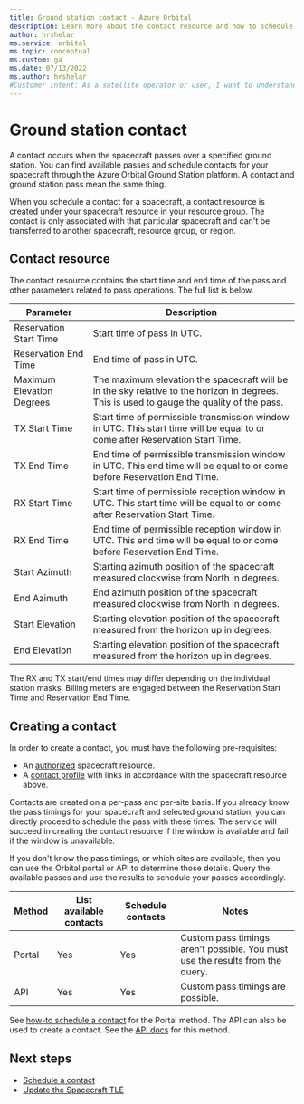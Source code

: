```yaml
---
title: Ground station contact - Azure Orbital
description: Learn more about the contact resource and how to schedule a contact.
author: hrshelar
ms.service: orbital
ms.topic: conceptual
ms.custom: ga
ms.date: 07/13/2022
ms.author: hrshelar
#Customer intent: As a satellite operator or user, I want to understand how to what the contact resource is so I can manage my mission operations.
---
```


# Ground station contact

A contact occurs when the spacecraft passes over a specified ground station. You can find available passes and schedule contacts for your spacecraft through the Azure Orbital Ground Station platform. A contact and ground station pass mean the same thing.

When you schedule a contact for a spacecraft, a contact resource is created under your spacecraft resource in your resource group. The contact is only associated with that particular spacecraft and can't be transferred to another spacecraft, resource group, or region.

## Contact resource

The contact resource contains the start time and end time of the pass and other parameters related to pass operations. The full list is below.

| Parameter                 | Description                                                                                                                    |
|---------------------------|--------------------------------------------------------------------------------------------------------------------------------|
| Reservation Start Time    | Start time of pass in UTC.                                                                                                     |
| Reservation End Time      | End time of pass in UTC.                                                                                                       |
| Maximum Elevation Degrees | The maximum elevation the spacecraft will be in the sky relative to the horizon in degrees. This is used to gauge the quality of the pass. |
| TX Start Time             | Start time of permissible transmission window in UTC. This start time will be equal to or come after Reservation Start Time.   |
| TX End Time               | End time of permissible transmission window in UTC. This end time will be equal to or come before Reservation End Time.        |
| RX Start Time             | Start time of permissible reception window in UTC. This start time will be equal to or come after Reservation Start Time.      |
| RX End Time               | End time of permissible reception window in UTC. This end time will be equal to or come before Reservation End Time.           |
| Start Azimuth             | Starting azimuth position of the spacecraft measured clockwise from North in degrees.                                          |
| End Azimuth               | End azimuth position of the spacecraft measured clockwise from North in degrees.                                               |
| Start Elevation           | Starting elevation position of the spacecraft measured from the horizon up in degrees.                                         |
| End Elevation             | Starting elevation position of the spacecraft measured from the horizon up in degrees.                                         |

The RX and TX start/end times may differ depending on the individual station masks. Billing meters are engaged between the Reservation Start Time and Reservation End Time.

## Creating a contact

In order to create a contact, you must have the following pre-requisites:

* An [authorized](register-spacecraft.md) spacecraft resource.
* A [contact profile](contact-profile.md) with links in accordance with the spacecraft resource above.

Contacts are created on a per-pass and per-site basis. If you already know the pass timings for your spacecraft and selected ground station, you can directly proceed to schedule the pass with these times. The service will succeed in creating the contact resource if the window is available and fail if the window is unavailable. 

If you don't know the pass timings, or which sites are available, then you can use the Orbital portal or API to determine those details. Query the available passes and use the results to schedule your passes accordingly.

| Method | List available contacts | Schedule contacts | Notes |
|-|-|-|-|
|Portal| Yes | Yes | Custom pass timings aren't possible. You must use the results from the query. |
|API | Yes | Yes| Custom pass timings are possible. |

See [how-to schedule a contact](schedule-contact.md) for the Portal method. The API can also be used to create a contact. See the [API docs](/rest/api/orbital/) for this method.

## Next steps

- [Schedule a contact](schedule-contact.md)
- [Update the Spacecraft TLE](update-tle.md)

